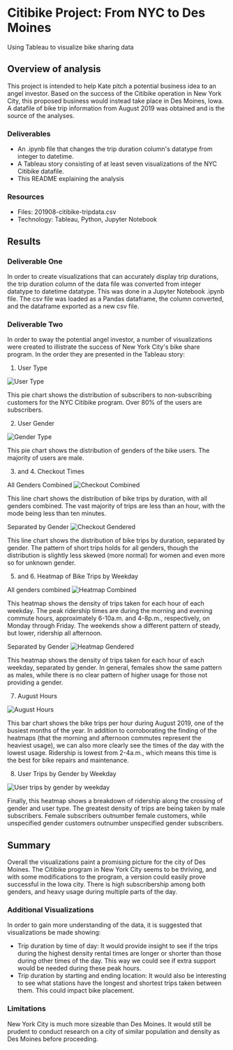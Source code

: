 # Citibike Project: From NYC to Des Moines

Using Tableau to visualize bike sharing data

## Overview of analysis

This project is intended to help Kate pitch a potential business idea to an angel investor. Based on the success of the Citibike operation in New York City, this proposed business would instead take place in Des Moines, Iowa. A datafile of bike trip information from August 2019 was obtained and is the source of the analyses. 

### Deliverables

- An .ipynb file that changes the trip duration column's datatype from integer to datetime.
- A Tableau story consisting of at least seven visualizations of the NYC Citibike datafile.
- This README explaining the analysis

### Resources

- Files: 201908-citibike-tripdata.csv
- Technology: Tableau, Python, Jupyter Notebook

## Results

### Deliverable One

In order to create visualizations that can accurately display trip durations, the trip duration column of the data file was converted from integer datatype to datetime datatype. This was done in a Jupyter Notebook .ipynb file. The csv file was loaded as a Pandas dataframe, the column converted, and the dataframe exported as a new csv file.

### Deliverable Two

In order to sway the potential angel investor, a number of visualizations were created to illistrate the success of New York City's bike share program. In the order they are presented in the Tableau story: 

1. User Type

![User Type](https://github.com/josephrodini/bikesharing/blob/main/Images/CustomerUser.PNG?raw=true)

This pie chart shows the distribution of subscribers to non-subscribing customers for the NYC Citibike program. Over 80% of the users are subscribers.

2. User Gender

![Gender Type](https://github.com/josephrodini/bikesharing/blob/main/Images/GenderUser.PNG?raw=true)

This pie chart shows the distribution of genders of the bike users. The majority of users are male.

3. and 4. Checkout Times

All Genders Combined
![Checkout Combined](https://github.com/josephrodini/bikesharing/blob/main/Images/CheckoutCombined.PNG?raw=true)

This line chart shows the distribution of bike trips by duration, with all genders combined. The vast majority of trips are less than an hour, with the mode being less than ten minutes.

Separated by Gender
![Checkout Gendered](https://github.com/josephrodini/bikesharing/blob/main/Images/CheckoutGendered.PNG?raw=true)

This line chart shows the distribution of bike trips by duration, separated by gender. The pattern of short trips holds for all genders, though the distribution is slightly less skewed (more normal) for women and even more so for unknown gender.

5. and 6. Heatmap of Bike Trips by Weekday

All genders combined
![Heatmap Combined](https://github.com/josephrodini/bikesharing/blob/main/Images/WeekdayTripsCombined.PNG?raw=true)

This heatmap shows the density of trips taken for each hour of each weekday. The peak ridership times are during the morning and evening commute hours, approximately 6-10a.m. and 4-8p.m., respectively, on Monday through Friday. The weekends show a different pattern of steady, but lower, ridership all afternoon.


Separated by Gender
![Heatmap Gendered](https://github.com/josephrodini/bikesharing/blob/main/Images/WeekdayTripsGendered.PNG?raw=true)

This heatmap shows the density of trips taken for each hour of each weekday, separated by gender. In general, females show the same pattern as males, while there is no clear pattern of higher usage for those not providing a gender.

7. August Hours

![August Hours](https://github.com/josephrodini/bikesharing/blob/main/Images/AugustTrips.PNG?raw=true)

This bar chart shows the bike trips per hour during August 2019, one of the busiest months of the year. In addition to corroborating the finding of the heatmaps (that the morning and afternoon commutes represent the heaviest usage), we can also more clearly see the times of the day with the lowest usage. Ridership is lowest from 2-4a.m., which means this time is the best for bike repairs and maintenance.

8. User Trips by Gender by Weekday

![User trips by gender by weekday](https://github.com/josephrodini/bikesharing/blob/main/Images/CustomerGenderTrips.PNG?raw=true)

Finally, this heatmap shows a breakdown of ridership along the crossing of gender and user type. The greatest density of trips are being taken by male subscribers. Female subscribers outnumber female customers, while unspecified gender customers outnumber unspecified gender subscribers.

## Summary

Overall the visualizations paint a promising picture for the city of Des Moines. The Citibike program in New York City seems to be thriving, and with some modifications to the program, a version could easily prove successful in the Iowa city. There is high subscribership among both genders, and heavy usage during multiple parts of the day.

### Additional Visualizations

In order to gain more understanding of the data, it is suggested that visualizations be made showing:

- Trip duration by time of day: It would provide insight to see if the trips during the highest density rental times are longer or shorter than those during other times of the day. This way we could see if extra support would be needed during these peak hours.
- Trip duration by starting and ending location: It would also be interesting to see what stations have the longest and shortest trips taken between them. This could impact bike placement.

### Limitations

New York City is much more sizeable than Des Moines. It would still be prudent to conduct research on a city of similar population and density as Des Moines before proceeding.